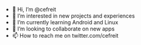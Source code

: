 - 👋 Hi, I’m @cefreit
- 👀 I’m interested in new projects and experiences
- 🌱 I’m currently learning Android and Linux
- 💞️ I’m looking to collaborate on new apps
- 📫 How to reach me on twitter.com/cefreit

<!---
cefreit/cefreit is a ✨ special ✨ repository because its `About me.md` appears on your GitHub profile.
You can click the Preview link to take a look at your changes.
--->

